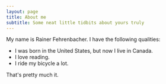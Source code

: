 ```yaml
---
layout: page
title: About me
subtitle: Some neat little tidbits about yours truly
---
```


My name is Rainer Fehrenbacher. I have the following qualities:

- I was born in the United States, but now I live in Canada.
- I love reading.
- I ride my bicycle a lot.

That's pretty much it.
